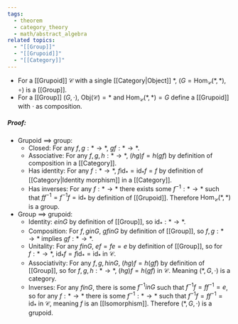```yaml
---
tags:
  - theorem
  - category_theory
  - math/abstract_algebra
related topics:
  - "[[Group]]"
  - "[[Grupoid]]"
  - "[[Category]]"
---
```

- For a [[Grupoid]] $\mathcal{C}$ with a single [[Category|Object]] $*$, $(G=\text{Hom}_\mathcal{C}(*,*), \circ)$ is a [[Group]].
- For a [[Group]] $(G,\cdot)$, $\text{Obj}(\mathcal{C})=*$ and $\text{Hom}_\mathcal{C}(*,*)=G$ define a [[Grupoid]] with $\cdot$ as composition.
##### Proof:
- Grupoid $\implies$ group:
	- Closed:
		For any $f,g:*\to *$, $gf: *\to *$.
	- Associative:
		For any $f,g,h:*\to *$, $(hg)f=h(gf)$ by definition of composition in a [[Category]].
	- Has identity:
		For any $f:*\to *$, $f\text{id}_*=\text{id}_*f=f$ by definition of [[Category|Identity morphism]] in a [[Category]].
	- Has inverses:
		For any $f:*\to *$ there exists some $f^{-1}:*\to *$ such that $ff^{-1}=f^{-1}f=\text{id}_*$ by definition of [[Grupoid]].
	Therefore $\text{Hom}_\mathcal{C}(*,*)$ is a group.
- Group $\implies$ grupoid:
	- Identity:
		$e in G$ by definition of [[Group]], so $\text{id}_*: * \to *$.
	- Composition:
		For $f,g in G$, $gf in G$ by definition of [[Group]], so $f,g:*\to*$ implies $gf:*\to*$.
	- Unitality:
		For any $f in G$, $ef=fe=e$ by definition of [[Group]], so for $f:*\to*$, $\text{id}_*f=f\text{id}_*=\text{id}_*$ in $\mathcal{C}$.
	- Associativity:
		For any $f,g,h in G$, $(hg)f=h(gf)$ by definition of [[Group]], so for $f,g,h:*\to*$, $(hg)f=h(gf)$ in $\mathcal{C}$.
	Meaning $(*,G,\cdot)$ is a category.
	- Inverses:
		For any $f in G$, there is some $f^{-1} in G$ such that $f^{-1}f=ff^{-1}=e$, so for any $f:*\to*$ there is some $f^{-1}:*\to*$ such that $f^{-1}f=ff^{-1}=\text{id}_*$ in $\mathcal{C}$, meaning $f$ is an [[Isomorphism]].
	Therefore $(*,G,\cdot)$ is a grupoid.